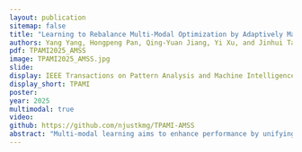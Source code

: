 ```yaml
---
layout: publication
sitemap: false
title: "Learning to Rebalance Multi-Modal Optimization by Adaptively Masking Subnetworks"
authors: Yang Yang, Hongpeng Pan, Qing-Yuan Jiang, Yi Xu, and Jinhui Tang.
pdf: TPAMI2025_AMSS
image: TPAMI2025_AMSS.jpg
slide: 
display: IEEE Transactions on Pattern Analysis and Machine Intelligence
display_short: TPAMI
poster: 
year: 2025
multimodal: true
video: 
github: https://github.com/njustkmg/TPAMI-AMSS
abstract: "Multi-modal learning aims to enhance performance by unifying models from various modalities but often faces the “modality imbalance” problem in real data, leading to a bias towards dominant modalities and neglecting others, thereby limiting its overall effectiveness. To address this challenge, the core idea is to balance the optimization of each modality to achieve a joint optimum. Existing approaches often employ a modal-level control mechanism for adjusting the update of each modal parameter. However, such a global-wise updating mechanism ignores the different importance of each parameter. Inspired by subnetwork optimization, we explore a uniform sampling-based optimization strategy and find it more effective than global-wise updating. According to the findings, we further propose a novel importance sampling-based, element-wise joint optimization method, called Adaptively Mask Subnetworks Considering Modal Significance (AMSS). Specifically, we incorporate mutual information rates to determine the modal significance and employ non-uniform adaptive sampling to select foreground subnetworks from each modality for parameter updates, thereby rebalancing multi-modal learning. Additionally, we demonstrate the reliability of the AMSS strategy through convergence analysis. Building upon theoretical insights, we further enhance the multi-modal mask subnetwork strategy using unbiased estimation, referred to as AMSS+. Extensive experiments reveal the superiority of our approach over comparison methods."
---
```

